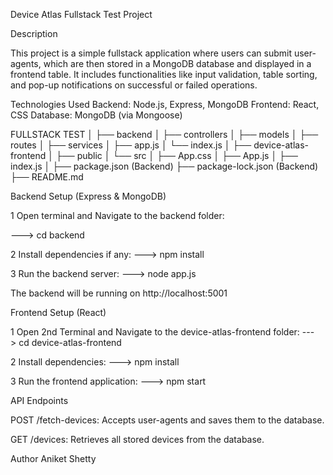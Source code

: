 Device Atlas Fullstack Test Project

Description

This project is a simple fullstack application where users can submit user-agents, which are then stored in a MongoDB database and displayed in a frontend table. It includes functionalities like input validation, table sorting, and pop-up notifications on successful or failed operations.

Technologies Used
Backend: Node.js, Express, MongoDB
Frontend: React, CSS
Database: MongoDB (via Mongoose)


FULLSTACK TEST
│
├── backend
│   ├── controllers
│   ├── models
│   ├── routes
│   ├── services
│   ├── app.js
│   └── index.js
│
├── device-atlas-frontend
│   ├── public
│   └── src
│       ├── App.css
│       ├── App.js
│       ├── index.js
│
├── package.json (Backend)
├── package-lock.json (Backend)
├── README.md


Backend Setup (Express & MongoDB)

1 Open terminal and Navigate to the backend folder:

---> cd backend

2 Install dependencies if any:
---> npm install

3 Run the backend server:
---> node app.js

The backend will be running on http://localhost:5001


Frontend Setup (React)

1 Open 2nd Terminal and Navigate to the device-atlas-frontend folder:
---> cd device-atlas-frontend

2 Install dependencies:
---> npm install

3 Run the frontend application:
---> npm start

API Endpoints

POST /fetch-devices: Accepts user-agents and saves them to the database.

GET /devices: Retrieves all stored devices from the database.


Author
Aniket Shetty